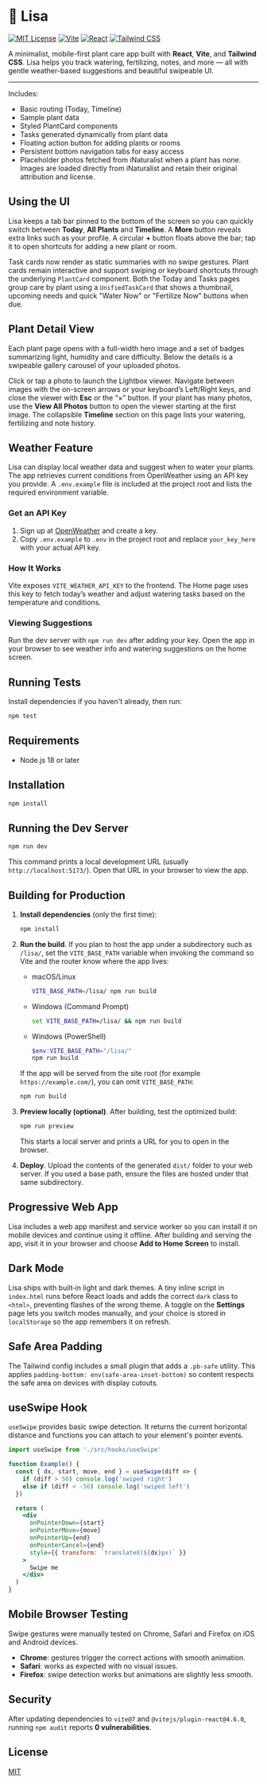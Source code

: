 # 🌿 Lisa

[![MIT License](https://img.shields.io/badge/license-MIT-green.svg)](LICENSE)
[![Vite](https://img.shields.io/badge/built%20with-vite-646CFF.svg?logo=vite&logoColor=white)](https://vitejs.dev)
[![React](https://img.shields.io/badge/react-18+-61DAFB?logo=react)](https://reactjs.org/)
[![Tailwind CSS](https://img.shields.io/badge/tailwindcss-3.x-38B2AC?logo=tailwindcss&logoColor=white)](https://tailwindcss.com)

A minimalist, mobile-first plant care app built with **React**, **Vite**, and **Tailwind CSS**. Lisa helps you track watering, fertilizing, notes, and more — all with gentle weather-based suggestions and beautiful swipeable UI.

---

Includes:
- Basic routing (Today, Timeline)
- Sample plant data
- Styled PlantCard components
- Tasks generated dynamically from plant data
- Floating action button for adding plants or rooms
- Persistent bottom navigation tabs for easy access
- Placeholder photos fetched from iNaturalist when a plant has none. Images are loaded directly from iNaturalist and retain their original attribution and license.

## Using the UI

Lisa keeps a tab bar pinned to the bottom of the screen so you can quickly switch between **Today**, **All Plants** and **Timeline**. A **More** button reveals extra links such as your profile. A circular **+** button floats above the bar; tap it to open shortcuts for adding a new plant or room.

Task cards now render as static summaries with no swipe gestures. Plant cards remain interactive and support swiping or keyboard shortcuts through the underlying `PlantCard` component.
Both the Today and Tasks pages group care by plant using a `UnifiedTaskCard` that shows a thumbnail, upcoming needs and quick "Water Now" or "Fertilize Now" buttons when due.

## Plant Detail View

Each plant page opens with a full-width hero image and a set of badges
summarizing light, humidity and care difficulty.  Below the details is a
swipeable gallery carousel of your uploaded photos.

Click or tap a photo to launch the Lightbox viewer. Navigate between
images with the on-screen arrows or your keyboard’s Left/Right keys, and
close the viewer with **Esc** or the “×” button. If your plant has many
photos, use the **View All Photos** button to open the viewer starting at the
first image. The collapsible **Timeline** section on this page lists your
watering, fertilizing and note history.


## Weather Feature

Lisa can display local weather data and suggest when to water
your plants. The app retrieves current conditions from OpenWeather
using an API key you provide.
A `.env.example` file is included at the project root and lists the required environment variable.

### Get an API Key

1. Sign up at [OpenWeather](https://openweathermap.org/api) and create a key.
2. Copy `.env.example` to `.env` in the project root and replace `your_key_here`
   with your actual API key.

### How It Works

Vite exposes `VITE_WEATHER_API_KEY` to the frontend. The Home page uses
this key to fetch today’s weather and adjust watering tasks based on the
temperature and conditions.

### Viewing Suggestions

Run the dev server with `npm run dev` after adding your key. Open the
app in your browser to see weather info and watering suggestions on the
home screen.

## Running Tests

Install dependencies if you haven't already, then run:

```bash
npm test
```

## Requirements
- Node.js 18 or later

## Installation
```bash
npm install
```

## Running the Dev Server
```bash
npm run dev
```
This command prints a local development URL (usually `http://localhost:5173/`).
Open that URL in your browser to view the app.

## Building for Production

1. **Install dependencies** (only the first time):
   ```bash
   npm install
   ```

2. **Run the build**. If you plan to host the app under a subdirectory such as `/lisa/`, set the `VITE_BASE_PATH` variable when invoking the command so Vite and the router know where the app lives:
   - macOS/Linux
     ```bash
     VITE_BASE_PATH=/lisa/ npm run build
     ```
   - Windows (Command Prompt)
     ```cmd
     set VITE_BASE_PATH=/lisa/ && npm run build
     ```
   - Windows (PowerShell)
     ```powershell
     $env:VITE_BASE_PATH="/lisa/"
     npm run build
     ```

   If the app will be served from the site root (for example `https://example.com/`), you can omit `VITE_BASE_PATH`:
   ```bash
   npm run build
   ```

3. **Preview locally (optional)**. After building, test the optimized build:
   ```bash
   npm run preview
   ```
   This starts a local server and prints a URL for you to open in the browser.

4. **Deploy**. Upload the contents of the generated `dist/` folder to your web server. If you used a base path, ensure the files are hosted under that same subdirectory.

## Progressive Web App

Lisa includes a web app manifest and service worker so you can install it on mobile devices and continue using it offline. After building and serving the app, visit it in your browser and choose **Add to Home Screen** to install.

## Dark Mode

Lisa ships with built‑in light and dark themes. A tiny inline script in `index.html` runs before React loads and adds the correct `dark` class to `<html>`, preventing flashes of the wrong theme. A toggle on the **Settings** page lets you switch modes manually, and your choice is stored in `localStorage` so the app remembers it on refresh.

## Safe Area Padding

The Tailwind config includes a small plugin that adds a `.pb-safe` utility. This applies `padding-bottom: env(safe-area-inset-bottom)` so content respects the safe area on devices with display cutouts.

## useSwipe Hook

`useSwipe` provides basic swipe detection. It returns the current horizontal distance and functions you can attach to your element's pointer events.

```jsx
import useSwipe from './src/hooks/useSwipe'

function Example() {
  const { dx, start, move, end } = useSwipe(diff => {
    if (diff > 50) console.log('swiped right')
    else if (diff < -50) console.log('swiped left')
  })

  return (
    <div
      onPointerDown={start}
      onPointerMove={move}
      onPointerUp={end}
      onPointerCancel={end}
      style={{ transform: `translateX(${dx}px)` }}
    >
      Swipe me
    </div>
  )
}
```

## Mobile Browser Testing

Swipe gestures were manually tested on Chrome, Safari and Firefox on iOS and Android devices.

- **Chrome**: gestures trigger the correct actions with smooth animation.
- **Safari**: works as expected with no visual issues.
- **Firefox**: swipe detection works but animations are slightly less smooth.

## Security

After updating dependencies to `vite@7` and `@vitejs/plugin-react@4.6.0`, running `npm audit` reports **0 vulnerabilities**.

## License

[MIT](LICENSE)

